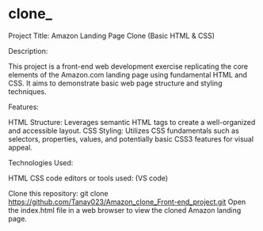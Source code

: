 # clone_
Project Title: Amazon Landing Page Clone (Basic HTML & CSS)

Description:

This project is a front-end web development exercise replicating the core elements of the Amazon.com landing page using fundamental HTML and CSS. It aims to demonstrate basic web page structure and styling techniques.

Features:

HTML Structure: Leverages semantic HTML tags to create a well-organized and accessible layout.
CSS Styling: Utilizes CSS fundamentals such as selectors, properties, values, and potentially basic CSS3 features for visual appeal.

Technologies Used:

HTML
CSS
code editors or tools used: (VS code)

Clone this repository: git clone https://github.com/Tanay023/Amazon_clone_Front-end_project.git
Open the index.html file in a web browser to view the cloned Amazon landing page.

